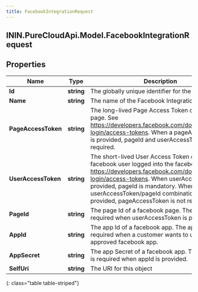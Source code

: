 ```yaml
---
title: FacebookIntegrationRequest
---
```

## ININ.PureCloudApi.Model.FacebookIntegrationRequest

## Properties

|Name | Type | Description | Notes|
|------------ | ------------- | ------------- | -------------|
| **Id** | **string** | The globally unique identifier for the object. | [optional] |
| **Name** | **string** | The name of the Facebook Integration | |
| **PageAccessToken** | **string** | The long-lived Page Access Token of a facebook page.  See https://developers.facebook.com/docs/facebook-login/access-tokens.  When a pageAccessToken is provided, pageId and userAccessToken are not required. | [optional] |
| **UserAccessToken** | **string** | The short-lived User Access Token of the facebook user logged into the facebook app.  See https://developers.facebook.com/docs/facebook-login/access-tokens.  When userAccessToken is provided, pageId is mandatory.  When userAccessToken/pageId combination is provided, pageAccessToken is not required. | [optional] |
| **PageId** | **string** | The page Id of a facebook page. The pageId is required when userAccessToken is provided. | [optional] |
| **AppId** | **string** | The app Id of a facebook app. The appId is required when a customer wants to use their own approved facebook app. | [optional] |
| **AppSecret** | **string** | The app Secret of a facebook app. The appSecret is required when appId is provided. | [optional] |
| **SelfUri** | **string** | The URI for this object | [optional] |
{: class="table table-striped"}


